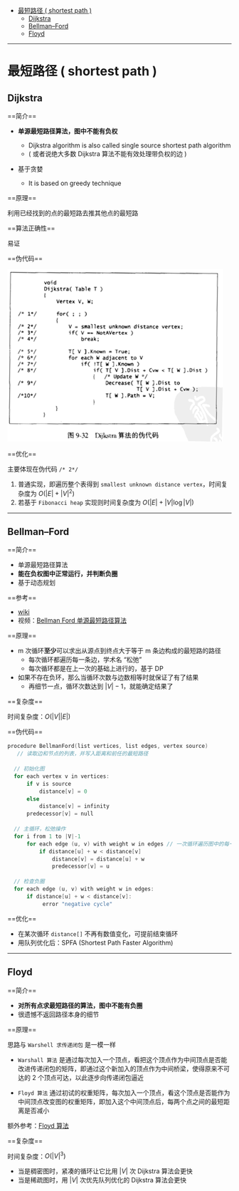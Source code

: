 - [最短路径 ( shortest path )](#最短路径--shortest-path-)
  - [Dijkstra](#dijkstra)
  - [Bellman–Ford](#bellmanford)
  - [Floyd](#floyd)

---

# 最短路径 ( shortest path )

## Dijkstra

==简介==

- **单源最短路径算法，图中不能有负权**
  - Dijkstra algorithm is also called single source shortest path algorithm
  - ( 或者说绝大多数 Dijkstra 算法不能有效处理带负权的边 )

- 基于贪婪
  - It is based on greedy technique

==原理==

利用已经找到的点的最短路去推其他点的最短路

==算法正确性==

易证

==伪代码==

![](image/2021-12-17-17-48-17.png)

==优化==

主要体现在伪代码 `/* 2*/`

1. 普通实现，即遍历整个表得到 `smallest unknown distance vertex`，时间复杂度为 $O(|E|+|V|^2)$
2. 若基于 `Fibonacci heap` 实现则时间复杂度为 $O(|E| + |V|\log |V|)$

---

## Bellman–Ford

==简介==

- 单源最短路径算法
- **能在负权图中正常运行，并判断负圈**
- 基于动态规划

==参考==

- [wiki](https://zh.wikipedia.org/wiki/%E8%B4%9D%E5%B0%94%E6%9B%BC-%E7%A6%8F%E7%89%B9%E7%AE%97%E6%B3%95)
- 视频：[Bellman Ford 单源最短路径算法](https://www.bilibili.com/video/av48431327/)

==原理==

- m 次循环**至少**可以求出从源点到终点大于等于 m 条边构成的最短路的路径
  - 每次循环都遍历每一条边，学术名 “松弛”
  - 每次循环都是在上一次的基础上进行的，基于 DP
- 如果不存在负环，那么当循环次数与边数相等时就保证了有了结果
  - 再细节一点，循环次数达到 $|V|-1$，就能确定结果了

==复杂度==

时间复杂度：$O(|V||E|)$

==伪代码==

```c
procedure BellmanFord(list vertices, list edges, vertex source)
   // 读取边和节点的列表，并写入距离和前任的最短路径

  // 初始化图
  for each vertex v in vertices:
      if v is source 
          distance[v] = 0
      else 
          distance[v] = infinity
      predecessor[v] = null

  // 主循环，松弛操作
  for i from 1 to |V|-1
      for each edge (u, v) with weight w in edges // 一次循环遍历图中的每一条边
          if distance[u] + w < distance[v]
              distance[v] = distance[u] + w
              predecessor[v] = u

  // 检查负圈
  for each edge (u, v) with weight w in edges:
      if distance[u] + w < distance[v]:
           error "negative cycle"
```

==优化==

* 在某次循环 `distance[]` 不再有数值变化，可提前结束循环
* 用队列优化后：SPFA (Shortest Path Faster Algorithm)

---

## Floyd

==简介==

- **对所有点求最短路径的算法，图中不能有负圈**
- 很遗憾不返回路径本身的细节

==原理==

思路与 `Warshell 求传递闭包` 是一模一样

- `Warshall 算法` 是通过每次加入一个顶点，看把这个顶点作为中间顶点是否能改进传递闭包的矩阵，即通过这个新加入的顶点作为中间桥梁，使得原来不可达的 2 个顶点可达，以此逐步向传递闭包逼近

- `Floyd 算法` 通过初试的权重矩阵，每次加入一个顶点，看这个顶点是否能作为中间顶点改变图的权重矩阵，即加入这个中间顶点后，每两个点之间的最短距离是否减小

额外参考：[Floyd 算法](https://zhuanlan.zhihu.com/p/72248451)

==复杂度==

时间复杂度：$O(|V|^3)$

- 当是稠密图时，紧凑的循环让它比用 $|V|$ 次 Dijkstra 算法会更快
- 当是稀疏图时，用 $|V|$ 次优先队列优化的 Dijkstra 算法会更快
